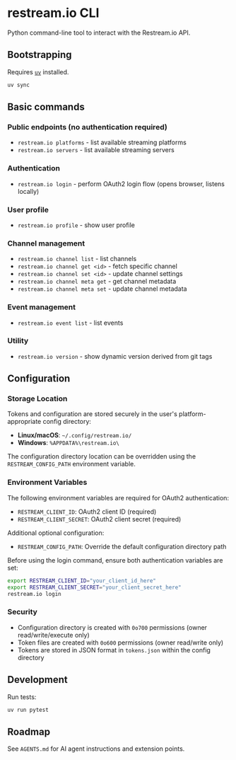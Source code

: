 # restream.io CLI

Python command-line tool to interact with the Restream.io API.

## Bootstrapping

Requires [`uv`](https://docs.astral.sh/uv/) installed.

```bash
uv sync
```

## Basic commands

### Public endpoints (no authentication required)
- `restream.io platforms` - list available streaming platforms
- `restream.io servers` - list available streaming servers

### Authentication
- `restream.io login` - perform OAuth2 login flow (opens browser, listens locally)

### User profile
- `restream.io profile` - show user profile

### Channel management
- `restream.io channel list` - list channels
- `restream.io channel get <id>` - fetch specific channel
- `restream.io channel set <id>` - update channel settings
- `restream.io channel meta get` - get channel metadata
- `restream.io channel meta set` - update channel metadata

### Event management
- `restream.io event list` - list events

### Utility
- `restream.io version` - show dynamic version derived from git tags

## Configuration

### Storage Location

Tokens and configuration are stored securely in the user's platform-appropriate config directory:
- **Linux/macOS**: `~/.config/restream.io/`
- **Windows**: `%APPDATA%\restream.io\`

The configuration directory location can be overridden using the `RESTREAM_CONFIG_PATH` environment variable.

### Environment Variables

The following environment variables are required for OAuth2 authentication:

- `RESTREAM_CLIENT_ID`: OAuth2 client ID (required)
- `RESTREAM_CLIENT_SECRET`: OAuth2 client secret (required)

Additional optional configuration:

- `RESTREAM_CONFIG_PATH`: Override the default configuration directory path

Before using the login command, ensure both authentication variables are set:

```bash
export RESTREAM_CLIENT_ID="your_client_id_here"
export RESTREAM_CLIENT_SECRET="your_client_secret_here"
restream.io login
```

### Security

- Configuration directory is created with `0o700` permissions (owner read/write/execute only)
- Token files are created with `0o600` permissions (owner read/write only)
- Tokens are stored in JSON format in `tokens.json` within the config directory

## Development

Run tests:

```bash
uv run pytest
```

## Roadmap

See `AGENTS.md` for AI agent instructions and extension points.
